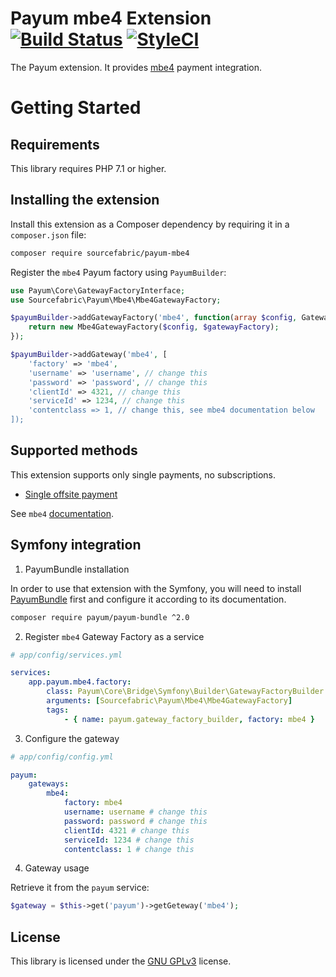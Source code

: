 # Payum mbe4 Extension [![Build Status](https://travis-ci.org/sourcefabric/payum-mbe4.svg)](https://travis-ci.org/sourcefabric/payum-mbe4) [![StyleCI](https://styleci.io/repos/103504312/shield?branch=master)](https://styleci.io/repos/103504312)

The Payum extension. It provides [mbe4](http://www.mbe4.de/) payment integration.

Getting Started
===============

Requirements
----------------

This library requires PHP 7.1 or higher.

Installing the extension
------------------------

Install this extension as a Composer dependency by requiring it in a `composer.json` file:

```bash
composer require sourcefabric/payum-mbe4
```

Register the `mbe4` Payum factory using `PayumBuilder`:

```php
use Payum\Core\GatewayFactoryInterface;
use Sourcefabric\Payum\Mbe4\Mbe4GatewayFactory;

$payumBuilder->addGatewayFactory('mbe4', function(array $config, GatewayFactoryInterface $gatewayFactory) {
    return new Mbe4GatewayFactory($config, $gatewayFactory);
});

$payumBuilder->addGateway('mbe4', [
    'factory' => 'mbe4',
    'username' => 'username', // change this
    'password' => 'password', // change this
    'clientId' => 4321, // change this
    'serviceId' => 1234, // change this
    'contentclass => 1, // change this, see mbe4 documentation below
]);
``` 

Supported methods
-----------------

This extension supports only single payments, no subscriptions.

- [Single offsite payment](Resources/doc/single_payment.md)

See `mbe4` [documentation](Resources/doc/mbe4_documentation.pdf).

Symfony integration
-------------------

1. PayumBundle installation

In order to use that extension with the Symfony, you will need to install [PayumBundle](https://github.com/Payum/PayumBundle) first and configure it according to its documentation.

```bash
composer require payum/payum-bundle ^2.0
```

2. Register `mbe4` Gateway Factory as a service

```yaml
# app/config/services.yml

services:
    app.payum.mbe4.factory:
        class: Payum\Core\Bridge\Symfony\Builder\GatewayFactoryBuilder
        arguments: [Sourcefabric\Payum\Mbe4\Mbe4GatewayFactory]
        tags:
            - { name: payum.gateway_factory_builder, factory: mbe4 }
```

3. Configure the gateway

```yaml
# app/config/config.yml

payum:
    gateways:
        mbe4:
            factory: mbe4
            username: username # change this
            password: password # change this
            clientId: 4321 # change this
            serviceId: 1234 # change this
            contentclass: 1 # change this
```

4. Gateway usage

Retrieve it from the `payum` service:

```php
$gateway = $this->get('payum')->getGeteway('mbe4');
```

License
-------
This library is licensed under the [GNU GPLv3](LICENSE) license.
